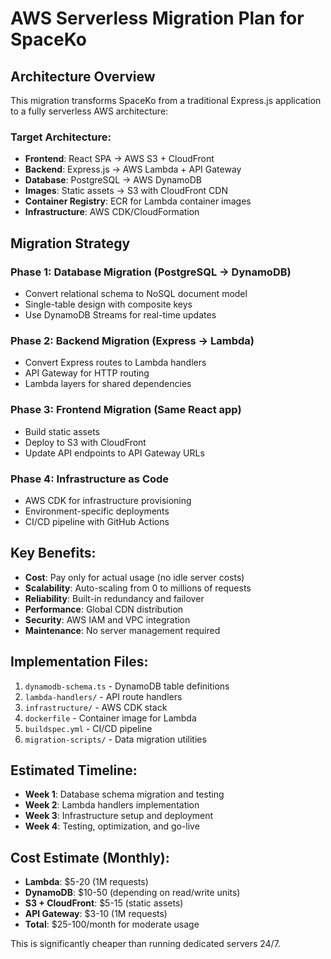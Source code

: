# AWS Serverless Migration Plan for SpaceKo

## Architecture Overview

This migration transforms SpaceKo from a traditional Express.js application to a fully serverless AWS architecture:

### Target Architecture:
- **Frontend**: React SPA → AWS S3 + CloudFront
- **Backend**: Express.js → AWS Lambda + API Gateway
- **Database**: PostgreSQL → AWS DynamoDB
- **Images**: Static assets → S3 with CloudFront CDN
- **Container Registry**: ECR for Lambda container images
- **Infrastructure**: AWS CDK/CloudFormation

## Migration Strategy

### Phase 1: Database Migration (PostgreSQL → DynamoDB)
- Convert relational schema to NoSQL document model
- Single-table design with composite keys
- Use DynamoDB Streams for real-time updates

### Phase 2: Backend Migration (Express → Lambda)
- Convert Express routes to Lambda handlers
- API Gateway for HTTP routing
- Lambda layers for shared dependencies

### Phase 3: Frontend Migration (Same React app)
- Build static assets
- Deploy to S3 with CloudFront
- Update API endpoints to API Gateway URLs

### Phase 4: Infrastructure as Code
- AWS CDK for infrastructure provisioning
- Environment-specific deployments
- CI/CD pipeline with GitHub Actions

## Key Benefits:
- **Cost**: Pay only for actual usage (no idle server costs)
- **Scalability**: Auto-scaling from 0 to millions of requests
- **Reliability**: Built-in redundancy and failover
- **Performance**: Global CDN distribution
- **Security**: AWS IAM and VPC integration
- **Maintenance**: No server management required

## Implementation Files:
1. `dynamodb-schema.ts` - DynamoDB table definitions
2. `lambda-handlers/` - API route handlers
3. `infrastructure/` - AWS CDK stack
4. `dockerfile` - Container image for Lambda
5. `buildspec.yml` - CI/CD pipeline
6. `migration-scripts/` - Data migration utilities

## Estimated Timeline:
- **Week 1**: Database schema migration and testing
- **Week 2**: Lambda handlers implementation
- **Week 3**: Infrastructure setup and deployment
- **Week 4**: Testing, optimization, and go-live

## Cost Estimate (Monthly):
- **Lambda**: $5-20 (1M requests)
- **DynamoDB**: $10-50 (depending on read/write units)
- **S3 + CloudFront**: $5-15 (static assets)
- **API Gateway**: $3-10 (1M requests)
- **Total**: $25-100/month for moderate usage

This is significantly cheaper than running dedicated servers 24/7.
